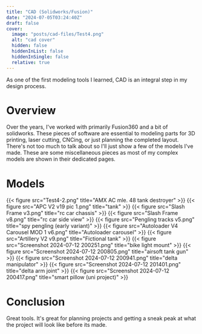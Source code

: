```yaml
---
title: "CAD (Solidworks/Fusion)"
date: "2024-07-05T03:24:40Z"
draft: false
cover:
  image: "posts/cad-files/Test4.png"
  alt: "cad cover"
  hidden: false
  hiddenInList: false
  hiddenInSingle: false
  relative: true
---
```


As one of the first modeling tools I learned, CAD is an integral step in my design process.

# Overview

Over the years, I've worked with primarily Fusion360 and a bit of solidworks. These pieces of software are essential to modeling parts for 3D printing, laser cutting, CNCing, or just planning the completed layout. There's not too much to talk about so I'll just show a few of the models I've made. These are some miscellaneous pieces as most of my complex models are shown in their dedicated pages.

# Models


{{< figure src="Test4-2.png" title="AMX AC mle. 48 tank destroyer" >}}
{{< figure src="APC V2 v19 pic 1.png" title="tank" >}}
{{< figure src="Slash Frame v3.png" title="rc car chassis" >}}
{{< figure src="Slash Frame v8.png" title="rc car side view" >}}
{{< figure src="Pengling tracks v5.png" title="spy pengling (early variant)" >}}
{{< figure src="Autoloader V4 Carousel MOD 1 v6.png" title="Autoloader carousel" >}}
{{< figure src="Artillery V2 v9.png" title="Fictional tank" >}}
{{< figure src="Screenshot 2024-07-12 200251.png" title="bike light mount" >}}
{{< figure src="Screenshot 2024-07-12 200805.png" title="airsoft tank gun" >}}
{{< figure src="Screenshot 2024-07-12 200941.png" title="delta manipulator" >}}
{{< figure src="Screenshot 2024-07-12 201401.png" title="delta arm joint" >}}
{{< figure src="Screenshot 2024-07-12 200417.png" title="smart pillow (uni project)" >}}

# Conclusion

Great tools. It's great for planning projects and getting a sneak peak at what the project will look like before its made.
